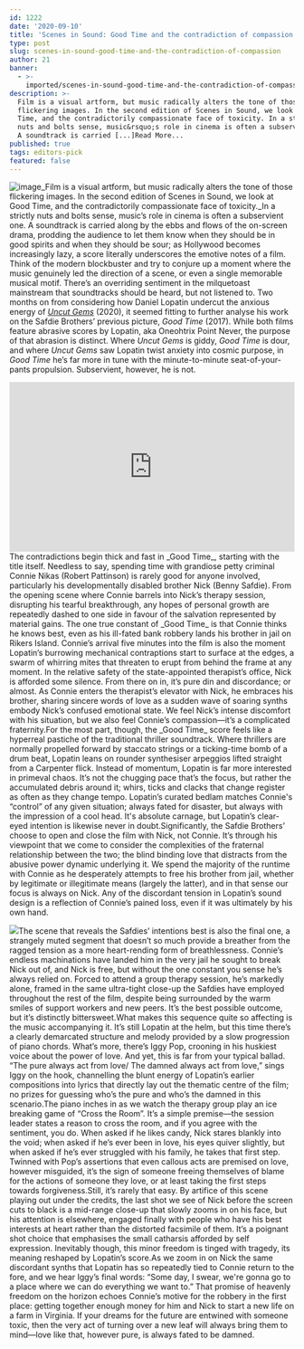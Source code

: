 ```yaml
---
id: 1222
date: '2020-09-10'
title: 'Scenes in Sound: Good Time and the contradiction of compassion - Loose Lips'
type: post
slug: scenes-in-sound-good-time-and-the-contradiction-of-compassion
author: 21
banner:
  - >-
    imported/scenes-in-sound-good-time-and-the-contradiction-of-compassion/image1222.jpeg
description: >-
  Film is a visual artform, but music radically alters the tone of those
  flickering images. In the second edition of Scenes in Sound, we look at Good
  Time, and the contradictorily compassionate face of toxicity. In a strictly
  nuts and bolts sense, music&rsquo;s role in cinema is often a subservient one.
  A soundtrack is carried [...]Read More...
published: true
tags: editors-pick
featured: false
---
```

![image](../imported/scenes-in-sound-good-time-and-the-contradiction-of-compassion/image1222.jpeg)_Film is a visual artform, but music radically alters the tone of those flickering images. In the second edition of Scenes in Sound, we look at Good Time, and the contradictorily compassionate face of toxicity._In a strictly nuts and bolts sense, music’s role in cinema is often a subservient one. A soundtrack is carried along by the ebbs and flows of the on-screen drama, prodding the audience to let them know when they should be in good spirits and when they should be sour; as Hollywood becomes increasingly lazy, a score literally underscores the emotive notes of a film. Think of the modern blockbuster and try to conjure up a moment where the music genuinely led the direction of a scene, or even a single memorable musical motif. There’s an overriding sentiment in the milquetoast mainstream that soundtracks should be heard, but not listened to. Two months on from considering how Daniel Lopatin undercut the anxious energy of [_Uncut Gems_](http://loose-lips.co.uk/blog/scenes-in-sound-uncut-gems-and-the-climax-that-never-comes-1) (2020), it seemed fitting to further analyse his work on the Safdie Brothers’ previous picture, _Good Time_ (2017). While both films feature abrasive scores by Lopatin, aka Oneohtrix Point Never, the purpose of that abrasion is distinct. Where _Uncut Gems_ is giddy, _Good Time_ is dour, and where _Uncut Gems_ saw Lopatin twist anxiety into cosmic purpose, in _Good Time_ he’s far more in tune with the minute-to-minute seat-of-your-pants propulsion. Subservient, however, he is not. 

<iframe width='100%' height='300' scrolling='no' frameborder='no' allow='autoplay' src='http://www.youtube.com/embed/AVyGCxHZ_Ko?wmode=opaque'></iframe>The contradictions begin thick and fast in _Good Time_, starting with the title itself. Needless to say, spending time with grandiose petty criminal Connie Nikas (Robert Pattinson) is rarely good for anyone involved, particularly his developmentally disabled brother Nick (Benny Safdie). From the opening scene where Connie barrels into Nick’s therapy session, disrupting his tearful breakthrough, any hopes of personal growth are repeatedly dashed to one side in favour of the salvation represented by material gains. The one true constant of _Good Time_ is that Connie thinks he knows best, even as his ill-fated bank robbery lands his brother in jail on Rikers Island. Connie’s arrival five minutes into the film is also the moment Lopatin’s burrowing mechanical contraptions start to surface at the edges, a swarm of whirring mites that threaten to erupt from behind the frame at any moment. In the relative safety of the state-appointed therapist’s office, Nick is afforded some silence. From there on in, it’s pure din and discordance; or almost. As Connie enters the therapist’s elevator with Nick, he embraces his brother, sharing sincere words of love as a sudden wave of soaring synths embody Nick’s confused emotional state. We feel Nick’s intense discomfort with his situation, but we also feel Connie’s compassion—it’s a complicated fraternity.For the most part, though, the _Good Time_ score feels like a hyperreal pastiche of the traditional thriller soundtrack. Where thrillers are normally propelled forward by staccato strings or a ticking-time bomb of a drum beat, Lopatin leans on rounder synthesiser arpeggios lifted straight from a Carpenter flick. Instead of momentum, Lopatin is far more interested in primeval chaos. It’s not the chugging pace that’s the focus, but rather the accumulated debris around it; whirs, ticks and clacks that change register as often as they change tempo. Lopatin’s curated bedlam matches Connie's “control” of any given situation; always fated for disaster, but always with the impression of a cool head. It's absolute carnage, but Lopatin’s clear-eyed intention is likewise never in doubt.Significantly, the Safdie Brothers’ choose to open and close the film with Nick, not Connie. It’s through his viewpoint that we come to consider the complexities of the fraternal relationship between the two; the blind binding love that distracts from the abusive power dynamic underlying it. We spend the majority of the runtime with Connie as he desperately attempts to free his brother from jail, whether by legitimate or illegitimate means (largely the latter), and in that sense our focus is always on Nick. Any of the discordant tension in Lopatin’s sound design is a reflection of Connie’s pained loss, even if it was ultimately by his own hand.

![](/wp-content/uploads/live/img/wysiwyg/5f22ce5436fef.jpg)The scene that reveals the Safdies’ intentions best is also the final one, a strangely muted segment that doesn’t so much provide a breather from the ragged tension as a more heart-rending form of breathlessness. Connie’s endless machinations have landed him in the very jail he sought to break Nick out of, and Nick is free, but without the one constant you sense he’s always relied on. Forced to attend a group therapy session, he’s markedly alone, framed in the same ultra-tight close-up the Safdies have employed throughout the rest of the film, despite being surrounded by the warm smiles of support workers and new peers. It’s the best possible outcome, but it’s distinctly bittersweet.What makes this sequence quite so affecting is the music accompanying it. It’s still Lopatin at the helm, but this time there’s a clearly demarcated structure and melody provided by a slow progression of piano chords. What’s more, there’s Iggy Pop, crooning in his huskiest voice about the power of love. And yet, this is far from your typical ballad. “The pure always act from love/ The damned always act from love,” sings Iggy on the hook, channelling the blunt energy of Lopatin’s earlier compositions into lyrics that directly lay out the thematic centre of the film; no prizes for guessing who’s the pure and who’s the damned in this scenario.The piano inches in as we watch the therapy group play an ice breaking game of “Cross the Room”. It’s a simple premise—the session leader states a reason to cross the room, and if you agree with the sentiment, you do. When asked if he likes candy, Nick stares blankly into the void; when asked if he’s ever been in love, his eyes quiver slightly, but when asked if he’s ever struggled with his family, he takes that first step. Twinned with Pop’s assertions that even callous acts are premised on love, however misguided, it’s the sign of someone freeing themselves of blame for the actions of someone they love, or at least taking the first steps towards forgiveness.Still, it’s rarely that easy. By artifice of this scene playing out under the credits, the last shot we see of Nick before the screen cuts to black is a mid-range close-up that slowly zooms in on his face, but his attention is elsewhere, engaged finally with people who have his best interests at heart rather than the distorted facsimile of them. It’s a poignant shot choice that emphasises the small catharsis afforded by self expression. Inevitably though, this minor freedom is tinged with tragedy, its meaning reshaped by Lopatin’s score.As we zoom in on Nick the same discordant synths that Lopatin has so repeatedly tied to Connie return to the fore, and we hear Iggy’s final words: “Some day, I swear, we're gonna go to a place where we can do everything we want to.” That promise of heavenly freedom on the horizon echoes Connie’s motive for the robbery in the first place: getting together enough money for him and Nick to start a new life on a farm in Virginia. If your dreams for the future are entwined with someone toxic, then the very act of turning over a new leaf will always bring them to mind—love like that, however pure, is always fated to be damned.